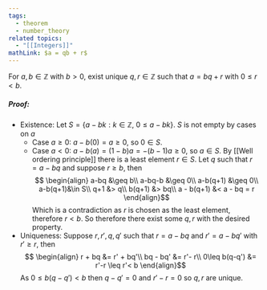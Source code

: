 ```yaml
---
tags:
  - theorem
  - number_theory
related topics:
  - "[[Integers]]"
mathLink: $a = qb + r$
---
```

For $a,b\in \mathbb{Z}$ with $b>0$, exist unique $q,r\in\mathbb{Z}$ such that $a=bq+r$ with $0\leq r < b$.
##### Proof:
- Existence:
	Let $S=\{a-bk: k\in\mathbb{Z},\ 0\leq a-bk\}$. $S$ is not empty by cases on $a$
	- Case $a\geq 0$:
		$a-b(0)= a \geq 0$, so $0\in S$.
	- Case $a < 0$:
		$a-b(a) = (1-b)a = -(b-1)a \geq 0$, so $a\in S$.
	By [[Well ordering principle]] there is a least element $r\in S$. Let $q$ such that $r=a-bq$ and suppose $r\geq b$, then$$
	\begin{align}
		a-bq &\geq b\\
		a-bq-b &\geq 0\\
		a-b(q+1) &\geq 0\\
		a-b(q+1)&\in S\\
		q+1 &> q\\
		b(q+1) &> bq\\
		a - b(q+1) &< a - bq = r
	\end{align}$$Which is a contradiction as $r$ is chosen as the least element, therefore $r<b$. So therefore there exist some $q,r$ with the desired property.
- Uniqueness:
	Suppose $r,r',q,q'$ such that $r=a-bq$ and $r'=a- bq'$ with $r'\geq r$, then$$
	\begin{align}
		r + bq &= r' + bq'\\
		bq - bq' &= r'- r\\
		0\leq b(q-q') &= r'-r \leq r'< b
	\end{align}$$As $0\leq b(q-q') < b$ then $q-q'=0$ and $r'-r=0$ so $q,r$ are unique.